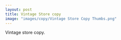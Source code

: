 ```yaml
---
layout: post
title: Vintage Store copy
image: "images/copy/Vintage Store Copy Thumbs.png"
---
```

Vintage store copy.